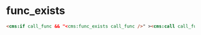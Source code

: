 # func_exists

```html
<cms:if call_func && "<cms:func_exists call_func />" ><cms:call call_func myvar /></cms:if>
```
